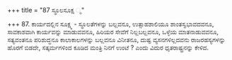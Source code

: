 +++
title = "87 ಸ್ಥೂಲಸೂಕ್ಷ ್ಮ"

+++
87. ಕಾರ್ಯದಲ್ಲಿನ ಸೂಕ್ಷ್ಮ - ಸ್ಥೂಲತೆಗಳನ್ನು  ಬಲ್ಲವನೂ, ಉತ್ಸಾಹಶಾಲಿಯೂ ಶಾಂತಸ್ವಭಾವದವನೂ, ಸಾವಕಾಶವಾಗಿ ಕಾರ್ಯವನ್ನು ಮಾಡುವವನೂ, ಹಿರಿಯರ ಸೇವೆಗೆ ನಿಲ್ಲಬಲ್ಲವನೂ, ಒಳ್ಳೆಯ ಮಾತನಾಡುವವನೂ, ಸತ್ಯವಂತನೂ ಪರಿಶುದ್ಧನೂ ಕಾಲಾಕಾಲಗಳನ್ನು ಬಲ್ಲವನೂ ವಿನೀತನೂ, ದುಷ್ಟ ವ್ಯಸನಗಳಿಲ್ಲದವನು ರಾಜರಹಸ್ಯಗಳನ್ನು ಹೊರಗೆ ಬಿಡದೇ, ಸತ್ಕರ್ಮಗಳಿಂದ ಕೂಡಿದ ಮಂತ್ರಿ ನಿನಗೆ ಉಂಟೆ ? ಎಂದು ವಿದುರ ಧೃತರಾಷ್ಟ್ರನನ್ನು ಕೇಳಿದ.